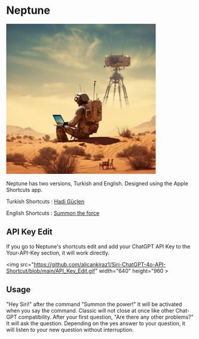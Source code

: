 # Neptune
<img src="https://github.com/alicankiraz1/Siri-ChatGPT-4o-API-Shortcut/blob/main/Neptunev1.0.png" width="400" height="400">

Neptune has two versions, Turkish and English. Designed using the Apple Shortcuts app.

Turkish Shortcuts : [Hadi Güçlen](https://github.com/alicankiraz1/Siri-ChatGPT-4o-API-Shortcut/raw/main/Summon%20the%20force.shortcut)

English Shortcuts : [Summon the force](https://github.com/alicankiraz1/Siri-ChatGPT-4o-API-Shortcut/raw/main/Summon%20the%20force.shortcut)

## API Key Edit

If you go to Neptune's shortcuts edit and add your ChatGPT API Key to the Your-API-Key section, it will work directly.

<img src="https://github.com/alicankiraz1/Siri-ChatGPT-4o-API-Shortcut/blob/main/API_Key_Edit.gif" width="640" height="960 >


## Usage

"Hey Siri!" after the command "Summon the power!" It will be activated when you say the command. Classic will not close at once like other Chat-GPT compatibility. After your first question, "Are there any other problems?" It will ask the question. Depending on the yes answer to your question, it will listen to your new question without interruption.


